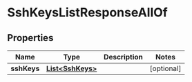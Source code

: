 

# SshKeysListResponseAllOf


## Properties

| Name | Type | Description | Notes |
|------------ | ------------- | ------------- | -------------|
|**sshKeys** | [**List&lt;SshKeys&gt;**](SshKeys.md) |  |  [optional] |



